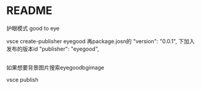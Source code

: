 # README

 护眼模式 
 good to eye

vsce create-publisher eyegood
再package.josn的 "version": "0.0.1", 下加入发布的版本id
"publisher": "eyegood",

##
如果想要背景图片搜索eyegoodbgimage

vsce publish